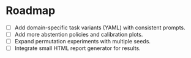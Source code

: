 # Roadmap

- [ ] Add domain-specific task variants (YAML) with consistent prompts.
- [ ] Add more abstention policies and calibration plots.
- [ ] Expand permutation experiments with multiple seeds.
- [ ] Integrate small HTML report generator for results.
